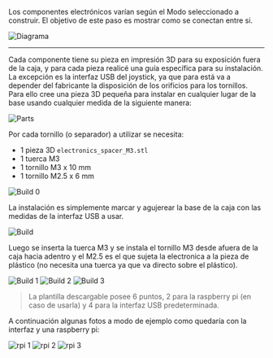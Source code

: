 [diagram]: /guide/electronics/diagram_es.png

[pcs]: /guide/electronics/pcs.jpg

[build]: /guide/electronics/build.jpg
[build0]: /guide/electronics/build0.jpg
[build1]: /guide/electronics/build1.jpg
[build2]: /guide/electronics/build2.jpg
[build3]: /guide/electronics/build3.jpg

[rpi1]: /guide/electronics/rpi1.jpg
[rpi2]: /guide/electronics/rpi2.jpg
[rpi3]: /guide/electronics/rpi3.jpg

Los componentes electrónicos varían según el Modo seleccionado a construir. 
El objetivo de este paso es mostrar como se conectan entre si.

![Diagrama][diagram]

----

Cada componente tiene su pieza en impresión 3D para su exposición fuera de la caja, y para cada pieza realicé una guía específica para su instalación. La excepción es la interfaz USB del joystick, ya que para está va a depender del fabricante la disposición de los orificios para los tornillos. Para ello cree una pieza 3D pequeña para instalar en cualquier lugar de la base usando cualquier medida de la siguiente manera:

![Parts][pcs]

Por cada tornillo (o separador) a utilizar se necesita:
* 1 pieza 3D `electronics_spacer_M3.stl`
* 1 tuerca M3
* 1 tornillo M3 x 10 mm
* 1 tornillo M2.5 x 6 mm

![Build 0][build0]

La instalación es simplemente marcar y agujerear la base de la caja con las medidas de la interfaz USB a usar.

![Build][build]

Luego se inserta la tuerca M3 y se instala el tornillo M3 desde afuera de la caja hacia adentro y el M2.5 es el que sujeta la electronica a la pieza de plástico (no necesita una tuerca ya que va directo sobre el plástico).

![Build 1][build1]
![Build 2][build2]
![Build 3][build3]

> La plantilla descargable posee 6 puntos, 2 para la raspberry pi (en caso de usarla) y 4 para la interfaz USB predeterminada.

A continuación algunas fotos a modo de ejemplo como quedaría con la interfaz y una raspberry pi:

![rpi 1][rpi1]
![rpi 2][rpi2]
![rpi 3][rpi3]

